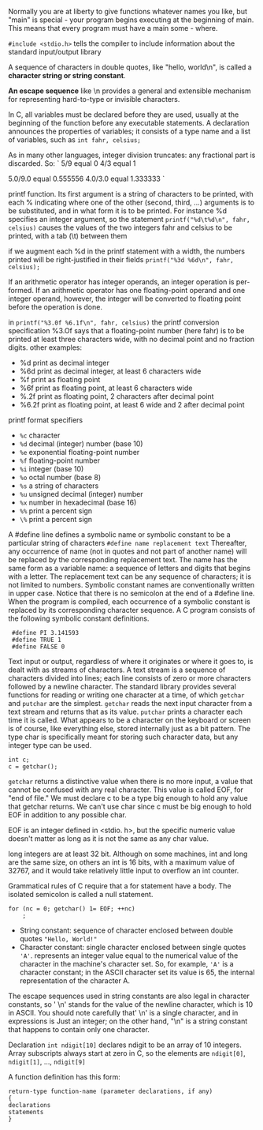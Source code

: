 Normally you are at liberty to give functions whatever
names you like, but "main" is special - your program begins executing at the
beginning of main. This means that every program must have a main some - 
where.

`#include <stdio.h>` tells the compiler to include information about the standard input/output library

A sequence of characters in double quotes, like "hello, world\n", is
called a **character string or string constant**.

**An escape sequence** like
\n provides a general and extensible mechanism for representing hard-to-type
or invisible characters.

In C, all variables must be declared before they are used, usually at the
beginning of the function before any executable statements. A declaration
announces the properties of variables; it consists of a type name and a list of
variables, such as
`int fahr, celsius;`

As in many other languages, integer division truncates: any fractional part is discarded. So:
`
5/9 equal 0
4/3 equal 1

5.0/9.0 equal 0.555556
4.0/3.0 equal 1.333333
`

printf function. Its first argument is a string of characters to be printed, with each
% indicating where one of the other (second, third, ...) arguments is to be substituted, 
and in what form it is to be printed. For instance %d specifies an integer argument, so the statement
`printf("%d\t%d\n", fahr, celsius)`
causes the values of the two integers fahr and celsius to be printed, with a tab (\t) between them

if we augment each %d in the printf statement with a width, the numbers printed will be right-justified in their fields
`printf("%3d %6d\n", fahr, celsius);`

If an arithmetic operator has integer operands, an integer operation is per-
formed. If an arithmetic operator has one floating-point operand and one
integer operand, however, the integer will be converted to floating point before
the operation is done.

in `printf("%3.0f %6.1f\n", fahr, celsius)` the printf conversion specification %3.Of says that a floating-point
number (here fahr) is to be printed at least three characters wide, with no
decimal point and no fraction digits. other examples:
- %d print as decimal integer
- %6d print as decimal integer, at least 6 characters wide
- %f print as floating point
- %6f print as floating point, at least 6 characters wide
- %.2f print as floating point, 2 characters after decimal point
- %6.2f print as floating point, at least 6 wide and 2 after decimal point

printf format specifiers
- `%c` character
- `%d` decimal (integer) number (base 10)
- `%e` exponential floating-point number
- `%f` floating-point number
- `%i` integer (base 10)
- `%o` octal number (base 8)
- `%s` a string of characters
- `%u` unsigned decimal (integer) number
- `%x` number in hexadecimal (base 16)
- `%%` print a percent sign
- `\%` print a percent sign

A #define line defines a symbolic name or symbolic constant to be a particular string of characters
`#define name replacement text`
Thereafter, any occurrence of name (not in quotes and not part of another
name) will be replaced by the corresponding replacement text. The name has
the same form as a variable name: a sequence of letters and digits that begins
with a letter. The replacement text can be any sequence of characters; it is not
limited to numbers. Symbolic constant names are conventionally written in upper case.
Notice that there is no semicolon at the end of a #define line.
When the program is compiled, each occurrence of a symbolic constant is replaced by its corresponding character sequence. 
A C program consists of the following symbolic constant definitions.
```
 #define PI 3.141593
 #define TRUE 1
 #define FALSE 0
 ```

Text input or output, regardless of where it originates or where it goes to, is dealt with as streams of characters.
A text stream is a sequence of characters divided into lines; each line consists of zero or more characters followed by a newline character.
The standard library provides several functions for reading or writing one character at a time, of which `getchar` and `putchar` are the simplest.
`getchar` reads the next input character from a text stream and returns that as its value.
`putchar` prints a character each time it is called.
What appears to be a character on the keyboard or screen is of course, like
everything else, stored internally just as a bit pattern. The type char is specifically meant for storing such character data, but any integer type can be used.
```
int c;
c = getchar();
```
`getchar` returns a distinctive value when there is no more
input, a value that cannot be confused with any real character. This value is
called EOF, for "end of file." We must declare c to be a type big enough to
hold any value that getchar returns. We can't use char since c must be big
enough to hold EOF in addition to any possible char.

EOF is an integer defined in <stdio. h>, but the specific numeric value
doesn't matter as long as it is not the same as any char value.

long integers are at least 32 bit. Although on some
machines, int and long are the same size, on others an int is 16 bits, with a
maximum value of 32767, and it would take relatively little input to overflow an
int counter.

Grammatical rules of C require that a for statement have a body. The isolated semicolon is called a null statement.
```
for (nc = 0; getchar() 1= EOF; ++nc)
    ;
```

- String constant: sequence of character enclosed between double quotes `"Hello, World!"`
- Character constant: single character enclosed between single quotes `'A'`. represents an integer value equal
to the numerical value of the character in the machine's character set. So, for example, `'A'` is a character constant; in the ASCII character
set its value is 65, the internal representation of the character A.

The escape sequences used in string constants are also legal in character constants, so ' \n' stands for the value of the newline character, which is 10 in
ASCII. You should note carefully that' \n' is a single character, and in
expressions is Just an integer; on the other hand, "\n" is a string constant that
happens to contain only one character.

Declaration `int ndigit[10]` declares ndigit to be an array of 10 integers. Array subscripts always start at
zero in C, so the elements are `ndigit[0]`, `ndigit[1]`, ..., `ndigit[9]`

A function definition has this form:
```
return-type function-name (parameter declarations, if any)
{
declarations
statements
}
```
